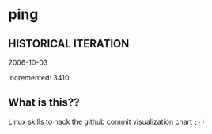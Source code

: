 # ping

## HISTORICAL ITERATION
2006-10-03

Incremented: 3410

## What is this?? 
Linux skills to hack the github commit visualization chart `;-)`
